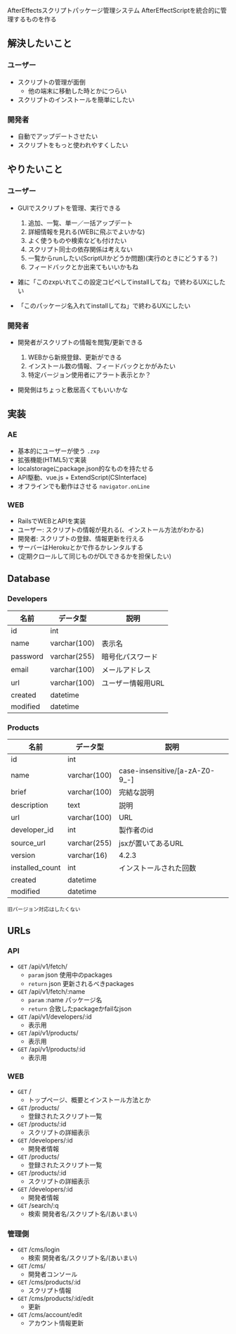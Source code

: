 AfterEffectsスクリプトパッケージ管理システム
AfterEffectScriptを統合的に管理するものを作る

## 解決したいこと
### ユーザー
- スクリプトの管理が面倒
  - 他の端末に移動した時とかにつらい
- スクリプトのインストールを簡単にしたい

### 開発者
- 自動でアップデートさせたい
- スクリプトをもっと使われやすくしたい

## やりたいこと
### ユーザー
- GUIでスクリプトを管理、実行できる
  1. 追加、一覧、単一／一括アップデート
  2. 詳細情報を見れる(WEBに飛ぶでよいかな)
  3. よく使うものや検索なども付けたい
  4. スクリプト同士の依存関係は考えない
  5. 一覧からrunしたい(ScriptUIかどうか問題)(実行のときにどうする？)
  6. フィードバックとか出来てもいいかもね

- 雑に「このzxpいれてこの設定コピペしてinstallしてね」で終わるUXにしたい
- 「このパッケージ名入れてinstallしてね」で終わるUXにしたい

### 開発者
- 開発者がスクリプトの情報を閲覧/更新できる
  1. WEBから新規登録、更新ができる
  2. インストール数の情報、フィードバックとかがみたい
  3. 特定バージョン使用者にアラート表示とか？

- 開発側はちょっと敷居高くてもいいかな

## 実装
### AE
- 基本的にユーザーが使う `.zxp`
- 拡張機能(HTML5)で実装
- localstorageにpackage.json的なものを持たせる
- API駆動、vue.js +  ExtendScript(CSInterface)
- オフラインでも動作はさせる `navigator.onLine `

### WEB
- RailsでWEBとAPIを実装
- ユーザー: スクリプトの情報が見れる(、インストール方法がわかる)
- 開発者: スクリプトの登録、情報更新を行える
- サーバーはHerokuとかで作るかレンタルする
- (定期クロールして同じものがDLできるかを担保したい)

## Database
### Developers
|名前|データ型|説明|
|---|---|---|
|id|int||
|name|varchar(100)|表示名|
|password| varchar(255) |暗号化パスワード|
|email|varchar(100)|メールアドレス|
|url|varchar(100)|ユーザー情報用URL|
|created|datetime||
|modified|datetime||

### Products
|名前|データ型|説明|
|---|---|---|
|id|int||
|name|varchar(100)|case-insensitive/[a-zA-Z0-9_\-]|
|brief|varchar(100)|完結な説明|
|description|text|説明|
|url|varchar(100)|URL|
|developer_id|int|製作者のid|
|source_url|varchar(255)|jsxが置いてあるURL|
|version|varchar(16)|4.2.3|
|installed_count|int|インストールされた回数|
|created|datetime||
|modified|datetime||

```
旧バージョン対応はしたくない
```

## URLs
### API
- `GET` /api/v1/fetch/
  - `param` json 使用中のpackages
  - `return` json 更新されるべきpackages
- `GET` /api/v1/fetch/:name
  - `param` :name パッケージ名
  - `return` 合致したpackageかfailなjson
- `GET` /api/v1/developers/:id
  - 表示用
- `GET` /api/v1/products/
  - 表示用
- `GET` /api/v1/products/:id
  - 表示用

### WEB
- `GET` /
  - トップページ、概要とインストール方法とか
- `GET` /products/
  - 登録されたスクリプト一覧
- `GET` /products/:id
  - スクリプトの詳細表示
- `GET` /developers/:id
  - 開発者情報
- `GET` /products/
  - 登録されたスクリプト一覧
- `GET` /products/:id
  - スクリプトの詳細表示
- `GET` /developers/:id
  - 開発者情報
- `GET` /search/:q
  - 検索 開発者名/スクリプト名/(あいまい)

### 管理側
- `GET` /cms/login
  - 検索 開発者名/スクリプト名/(あいまい)
- `GET` /cms/
  - 開発者コンソール
- `GET` /cms/products/:id
  - スクリプト情報
- `GET` /cms/products/:id/edit
  - 更新
- `GET` /cms/account/edit
  - アカウント情報更新
